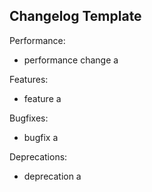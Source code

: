 ## Changelog Template

Performance:

  - performance change a

Features:

  - feature a

Bugfixes:

  - bugfix a

Deprecations:

  - deprecation a
